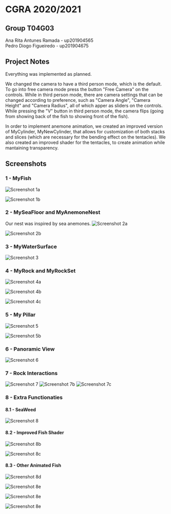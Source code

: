 # CGRA 2020/2021

## Group T04G03

Ana Rita Antunes Ramada - up201904565
<br /> Pedro Diogo Figueiredo - up201904675

## Project Notes

Everything was implemented as planned.

We changed the camera to have a third person mode, which is the default. To go into free camera mode press the button "Free Camera" on the controls.
While in third person mode, there are camera settings that can be changed according to preference, such as "Camera Angle", "Camera Height" and "Camera Radius", all of which apper as sliders on the controls.
While pressing the "V" button in third person mode, the camera flips (going from showing back of the fish to showing front of the fish).

In order to implement anemone animation, we created an improved version of MyCylinder, MyNewCylinder, that allows for customization of both stacks and slices (which are necessary for the bending effect on the tentacles). We also created an improved shader for the tentacles, to create animation while mantaining transparency.

## Screenshots

### 1 - MyFish
![Screenshot 1a](screenshots/proj-t4g03-1.png)

![Screenshot 1b](screenshots/proj-t4g03-1b.png)

### 2 - MySeaFloor and MyAnemoneNest

Our nest was inspired by sea anemones.
![Screenshot 2a](screenshots/proj-t4g03-2.png)

![Screenshot 2b](screenshots/anemone.jpg)

### 3 - MyWaterSurface

![Screenshot 3](screenshots/proj-t4g03-3.png)

### 4 - MyRock and MyRockSet

![Screenshot 4a](screenshots/proj-t4g03-4a.png)

![Screenshot 4b](screenshots/proj-t4g03-4b.png)

![Screenshot 4c](screenshots/proj-t4g03-4c.png)

### 5 - My Pillar

![Screenshot 5](screenshots/proj-t4g03-5.png)

![Screenshot 5b](screenshots/proj-t4g03-5b.png)

### 6 - Panoramic View

![Screenshot 6](screenshots/proj-t4g03-6.png)

### 7 - Rock Interactions

![Screenshot 7](screenshots/proj-t4g03-7.png)
![Screenshot 7b](screenshots/proj-t4g03-7b.png)
![Screenshot 7c](screenshots/proj-t4g03-7c.png)

### 8 - Extra Functionaties

#### 8.1 - SeaWeed

![Screenshot 8](screenshots/proj-t4g03-8.png)

#### 8.2 - Improved Fish Shader

![Screenshot 8b](screenshots/proj-t4g03-8b.png)

![Screenshot 8c](screenshots/proj-t4g03-8c.png)

#### 8.3 - Other Animated Fish


![Screenshot 8d](screenshots/proj-t4g03-8d.png)

![Screenshot 8e](screenshots/proj-t4g03-8e.png)

![Screenshot 8e](screenshots/proj-t4g03-8f.png)

![Screenshot 8e](screenshots/proj-t4g03-8g.png)







